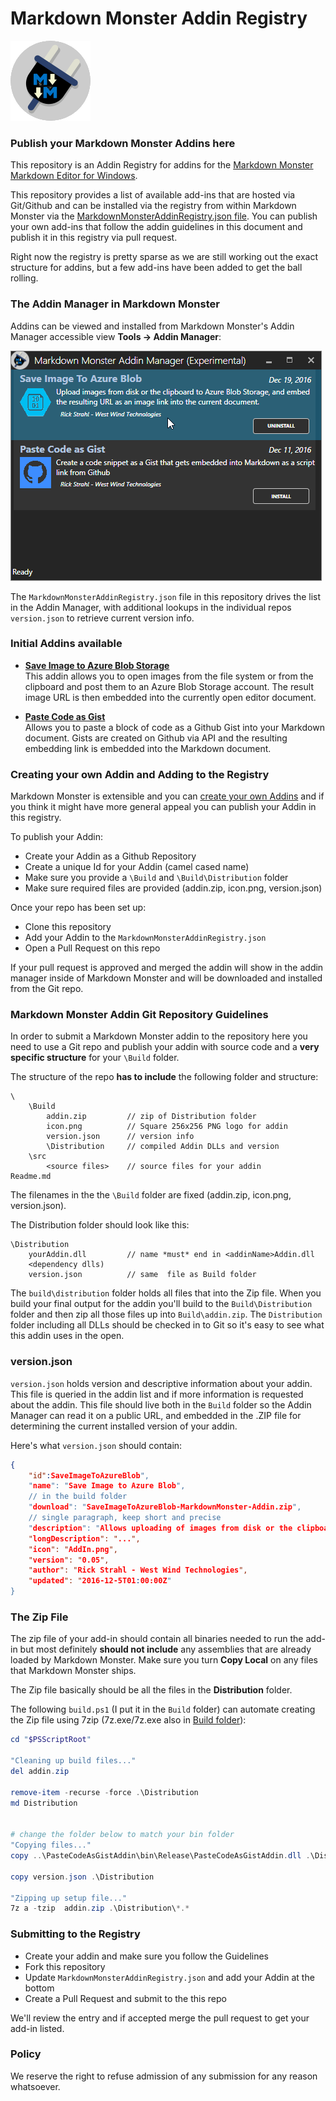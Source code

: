 # Markdown Monster Addin Registry

![](./MarkdownMonsterAddins_Icon.png)

### Publish your Markdown Monster Addins here
This repository is an Addin Registry for addins for the [Markdown Monster Markdown Editor for Windows](https://markdownmonster.west-wind.com).

This repository provides a list of available add-ins that are hosted via Git/Github and can be installed via the registry from within Markdown Monster via the [MarkdownMonsterAddinRegistry.json file](https://github.com/RickStrahl/MarkdownMonsterAddinsRegistry/blob/master/MarkdownMonsterAddinRegistry.json). You can publish your own add-ins that follow the addin guidelines in this document and publish it in this registry via pull request.

Right now the registry is pretty sparse as we are still working out the exact structure for addins, but a few add-ins have been added to get the ball rolling.

### The Addin Manager in Markdown Monster
Addins can be viewed and installed from Markdown Monster's Addin Manager accessible view **Tools -> Addin Manager**:

![](AddinRegistry.png)

The `MarkdownMonsterAddinRegistry.json` file in this repository drives the list in the Addin Manager, with additional lookups in the individual repos `version.json` to retrieve current version info.

### Initial Addins available

* **[Save Image to Azure Blob Storage](https://github.com/RickStrahl/SaveToAzureBlob-MarkdownMonster-Addin)**  
This addin allows you to open images from the file system or from the clipboard and post them to an Azure Blob Storage account. The result image URL is then embedded into the currently open editor document.

* **[Paste Code as Gist](https://github.com/RickStrahl/PasteCodeAsGist-MarkdownMonster-Addin)**  
Allows you to paste a block of code as a Github Gist into your Markdown document. Gists are created on Github via API and the resulting embedding link is embedded into the Markdown document.

### Creating your own Addin and Adding to the Registry
Markdown Monster is extensible and you can [create your own Addins](http://markdownmonster.west-wind.com/docs/_4ne0rl1zf.htm) and if you think it might have more general appeal you can publish your Addin in this registry.

To publish your Addin:

* Create your Addin as a Github Repository
* Create a unique Id for your Addin (camel cased name)
* Make sure you provide a `\Build` and `\Build\Distribution` folder
* Make sure required files are provided (addin.zip, icon.png, version.json)

Once your repo has been set up:

* Clone this repository
* Add your Addin to the `MarkdownMonsterAddinRegistry.json`
* Open a Pull Request on this repo

If your pull request is approved and merged the addin will show in the addin manager inside of Markdown Monster and will be downloaded and installed from the Git repo.

### Markdown Monster Addin Git Repository Guidelines
In order to submit a Markdown Monster addin to the repository here you need to use a Git repo and publish your addin with source code and a **very specific structure** for your `\Build` folder.

The structure of the repo **has to include** the following folder and structure:

```
\              
    \Build
        addin.zip         // zip of Distribution folder   
        icon.png          // Square 256x256 PNG logo for addin
        version.json      // version info
        \Distribution     // compiled Addin DLLs and version
    \src
        <source files>    // source files for your addin      
Readme.md 
```
The filenames in the the `\Build` folder are fixed (addin.zip, icon.png, version.json).

The Distribution folder should look like this:

```
\Distribution
    yourAddin.dll         // name *must* end in <addinName>Addin.dll
    <dependency dlls)
    version.json          // same  file as Build folder
```

The `build\distribution` folder holds all files that into the Zip file. When you build your final output for the addin you'll build to the `Build\Distribution` folder and then zip all those files up into `Build\addin.zip`. The `Distribution` folder including all DLLs should be checked in to Git so it's easy to see what this addin uses in the open.

### version.json
`version.json` holds version and descriptive information about your addin. This file is queried in the addin list and if more information is requested about the addin. This file should live both in the `Build` folder so the Addin Manager can read it on a public URL, and embedded in the .ZIP file for determining the current installed version of your addin.

Here's what `version.json` should contain:

```json
{
    "id":SaveImageToAzureBlob",
	"name": "Save Image to Azure Blob",
	// in the build folder
	"download": "SaveImageToAzureBlob-MarkdownMonster-Addin.zip",
	// single paragraph, keep short and precise
	"description": "Allows uploading of images from disk or the clipboard to Azure Blob Storage, and embedding the resulting URL as an image link into the current document."
	"longDescription": "...",
	"icon": "AddIn.png",
	"version": "0.05",
	"author": "Rick Strahl - West Wind Technologies",	
	"updated": "2016-12-5T01:00:00Z"
}  
```

### The Zip File
The zip file of your add-in should contain all binaries needed to run the add-in but most definitely **should not include** any assemblies that are already loaded by Markdown Monster. Make sure you turn **Copy Local** on any files that Markdown Monster ships.

The Zip file basically should be all the files in the **Distribution** folder.

The following `build.ps1` (I put it in the `Build` folder) can automate creating the Zip file using 7zip (7z.exe/7z.exe also in [Build folder](https://github.com/RickStrahl/SaveToAzureBlob-MarkdownMonster-Addin/tree/master/Build)):

```powershell
cd "$PSScriptRoot" 

"Cleaning up build files..."
del addin.zip

remove-item -recurse -force .\Distribution
md Distribution


# change the folder below to match your bin folder
"Copying files..."
copy ..\PasteCodeAsGistAddin\bin\Release\PasteCodeAsGistAddin.dll .\Distribution

copy version.json .\Distribution

"Zipping up setup file..."
7z a -tzip  addin.zip .\Distribution\*.*
```

### Submitting to the Registry
* Create your addin and make sure you follow the Guidelines
* Fork this repository
* Update `MarkdownMonsterAddinRegistry.json` and add your Addin at the bottom
* Create a Pull Request and submit to the this repo

We'll review the entry and if accepted merge the pull request to get your add-in listed.

### Policy
We reserve the right to refuse admission of any submission for any reason whatsoever. 